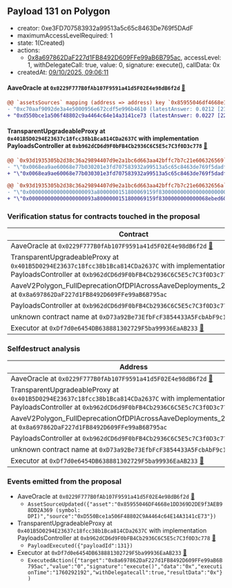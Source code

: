 ## Payload 131 on Polygon

- creator: 0xe3FD707583932a99513a5c65c8463De769f5DAdF
- maximumAccessLevelRequired: 1
- state: 1(Created)
- actions:
  - [0x8a697862DaF227d1FB8492D609FFe99aB6B795ac](https://polygonscan.com/address/0x8a697862DaF227d1FB8492D609FFe99aB6B795ac), accessLevel: 1, withDelegateCall: true, value: 0, signature: execute(), callData: 0x
- createdAt: [09/10/2025, 09:06:11](https://polygonscan.com/tx/0xd8636e100ebbd926575730b9155824f0bfadd197aa8b15bb78dcd67ae4742c95)

#### AaveOracle at `0x0229F777B0fAb107F9591a41d5F02E4e98dB6f2d` [:ghost:](https://github.com/bgd-labs/aave-address-book  "AaveV2Polygon.ORACLE")

```diff
@@ `assetsSources` mapping (address => address) key `0x85955046df4668e1dd369d2de9f3aeb98dd2a369` @@
- "0xc70aaf9092de3a4e5000956e672cdf5e996b4610 (latestAnswer: 0.0212 [21238394408288730, 18 decimals], description: DPI / ETH)"
+ "0xd550bce1a506f48802c9a4464c64e14a3141ce73 (latestAnswer: 0.0227 [22767000000000000, 18 decimals], description: Fixed DPI/ETH)"

```
#### TransparentUpgradeableProxy at `0x401B5D0294E23637c18fcc38b1Bca814CDa2637C` with implementation PayloadsController at `0xb962dCD6d9F0bFB4Cb2936C6C5E5c7C3f0D3c778` [:ghost:](https://github.com/bgd-labs/aave-address-book  "GovernanceV3Polygon.PAYLOADS_CONTROLLER")

```diff
@@ `0x93d1935305b2d38c36a29894407d9e2a1bc6d663aa42bffc7b7c21e606326569` raw  @@
- "\"0x0068ea9ae60068e77b030201e3fd707583932a99513a5c65c8463de769f5dadf\""
+ "\"0x0068ea9ae60068e77b030301e3fd707583932a99513a5c65c8463de769f5dadf\""

@@ `0x93d1935305b2d38c36a29894407d9e2a1bc6d663aa42bffc7b7c21e60632656a` raw  @@
- "\"0x000000000000000000093a8000000151800069159f8300000000000000000000\""
+ "\"0x000000000000000000093a8000000151800069159f8300000000000068ebed60\""

```
### Verification status for contracts touched in the proposal

| Contract | Status |
|---------|------------|
| AaveOracle at `0x0229F777B0fAb107F9591a41d5F02E4e98dB6f2d` [:ghost:](https://github.com/bgd-labs/aave-address-book  "AaveV2Polygon.ORACLE") | Contract |
| TransparentUpgradeableProxy at `0x401B5D0294E23637c18fcc38b1Bca814CDa2637C` with implementation PayloadsController at `0xb962dCD6d9F0bFB4Cb2936C6C5E5c7C3f0D3c778` [:ghost:](https://github.com/bgd-labs/aave-address-book  "GovernanceV3Polygon.PAYLOADS_CONTROLLER") | Contract |
| AaveV2Polygon_FullDeprecationOfDPIAcrossAaveDeployments_20251008 at `0x8a697862DaF227d1FB8492D609FFe99aB6B795ac` | Contract |
| PayloadsController at `0xb962dCD6d9F0bFB4Cb2936C6C5E5c7C3f0D3c778` | Contract |
| unknown contract name at `0xD73a92Be73EfbFcF3854433A5FcbAbF9c1316073` | EOA |
| Executor at `0xDf7d0e6454DB638881302729F5ba99936EaAB233` [:ghost:](https://github.com/bgd-labs/aave-address-book  "AaveV2Polygon.POOL_ADMIN") | Contract |

### Selfdestruct analysis

| Address | Result |
|---------|------------|
| AaveOracle at `0x0229F777B0fAb107F9591a41d5F02E4e98dB6f2d` [:ghost:](https://github.com/bgd-labs/aave-address-book  "AaveV2Polygon.ORACLE") | Safe |
| TransparentUpgradeableProxy at `0x401B5D0294E23637c18fcc38b1Bca814CDa2637C` with implementation PayloadsController at `0xb962dCD6d9F0bFB4Cb2936C6C5E5c7C3f0D3c778` [:ghost:](https://github.com/bgd-labs/aave-address-book  "GovernanceV3Polygon.PAYLOADS_CONTROLLER") | DelegateCall |
| AaveV2Polygon_FullDeprecationOfDPIAcrossAaveDeployments_20251008 at `0x8a697862DaF227d1FB8492D609FFe99aB6B795ac` | Safe |
| PayloadsController at `0xb962dCD6d9F0bFB4Cb2936C6C5E5c7C3f0D3c778` | Safe |
| unknown contract name at `0xD73a92Be73EfbFcF3854433A5FcbAbF9c1316073` | EOA |
| Executor at `0xDf7d0e6454DB638881302729F5ba99936EaAB233` [:ghost:](https://github.com/bgd-labs/aave-address-book  "AaveV2Polygon.POOL_ADMIN") | DelegateCall |

### Events emitted from the proposal

- AaveOracle at `0x0229F777B0fAb107F9591a41d5F02E4e98dB6f2d` [:ghost:](https://github.com/bgd-labs/aave-address-book  "AaveV2Polygon.ORACLE")
  - `AssetSourceUpdated({"asset":"0x85955046DF4668e1DD369D2DE9f3AEB98DD2A369 (symbol: DPI)","source":"0xD550Bce1a506F48802C9A4464c64E14A3141cE73"})`
- TransparentUpgradeableProxy at `0x401B5D0294E23637c18fcc38b1Bca814CDa2637C` with implementation PayloadsController at `0xb962dCD6d9F0bFB4Cb2936C6C5E5c7C3f0D3c778` [:ghost:](https://github.com/bgd-labs/aave-address-book  "GovernanceV3Polygon.PAYLOADS_CONTROLLER")
  - `PayloadExecuted({"payloadId":131})`
- Executor at `0xDf7d0e6454DB638881302729F5ba99936EaAB233` [:ghost:](https://github.com/bgd-labs/aave-address-book  "AaveV2Polygon.POOL_ADMIN")
  - `ExecutedAction({"target":"0x8a697862DaF227d1FB8492D609FFe99aB6B795ac","value":"0","signature":"execute()","data":"0x","executionTime":"1760292192","withDelegatecall":true,"resultData":"0x"})`
